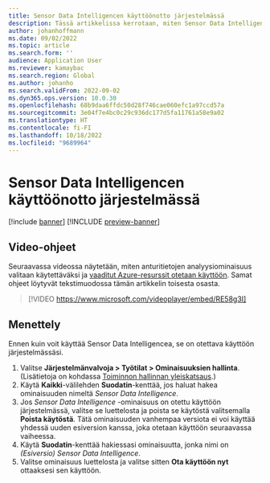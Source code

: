 ```yaml
---
title: Sensor Data Intelligencen käyttöönotto järjestelmässä
description: Tässä artikkelissa kerrotaan, miten Sensor Data Intelligence otetaan käyttöön järjestelmässä.
author: johanhoffmann
ms.date: 09/02/2022
ms.topic: article
ms.search.form: ''
audience: Application User
ms.reviewer: kamaybac
ms.search.region: Global
ms.author: johanho
ms.search.validFrom: 2022-09-02
ms.dyn365.ops.version: 10.0.30
ms.openlocfilehash: 68b9daa6ffdc50d28f746cae060efc1a97ccd57a
ms.sourcegitcommit: 3e04f7e4bc0c29c936dc177d5fa11761a58e9a02
ms.translationtype: HT
ms.contentlocale: fi-FI
ms.lasthandoff: 10/18/2022
ms.locfileid: "9689964"
---
```

# <a name="turn-on-sensor-data-intelligence-for-your-system"></a>Sensor Data Intelligencen käyttöönotto järjestelmässä

[!include [banner](../includes/banner.md)]
[!INCLUDE [preview-banner](../includes/preview-banner.md)]
<!-- KFM: Preview until further notice -->

## <a name="video-instructions"></a>Video-ohjeet

Seuraavassa videossa näytetään, miten anturitietojen analyysiominaisuus valitaan käytettäväksi ja [vaaditut Azure-resurssit otetaan käyttöön](sdi-deploy-iot-solution-on-azure.md). Samat ohjeet löytyvät tekstimuodossa tämän artikkelin toisesta osasta.

> [!VIDEO https://www.microsoft.com/videoplayer/embed/RE58g3I]

## <a name="procedure"></a>Menettely

Ennen kuin voit käyttää Sensor Data Intelligencea, se on otettava käyttöön järjestelmässäsi.

1. Valitse **Järjestelmänvalvoja \> Työtilat \> Ominaisuuksien hallinta**. (Lisätietoja on kohdassa [Toiminnon hallinnan yleiskatsaus](../../fin-ops-core/fin-ops/get-started/feature-management/feature-management-overview.md).)
1. Käytä **Kaikki**-välilehden **Suodatin**-kenttää, jos haluat hakea ominaisuuden nimeltä *Sensor Data Intelligence*.
1. Jos *Sensor Data Intelligence* -ominaisuus on otettu käyttöön järjestelmässä, valitse se luettelosta ja poista se käytöstä valitsemalla **Poista käytöstä**. Tätä ominaisuuden vanhempaa versiota ei voi käyttää yhdessä uuden esiversion kanssa, joka otetaan käyttöön seuraavassa vaiheessa.
1. Käytä **Suodatin**-kenttää hakiessasi ominaisuutta, jonka nimi on *(Esiversio) Sensor Data Intelligence*.
1. Valitse ominaisuus luettelosta ja valitse sitten **Ota käyttöön nyt** ottaaksesi sen käyttöön.
